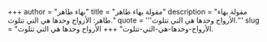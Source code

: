 +++
author = "بهاء طاهر"
title = "مقولة بهاء طاهر"
description = "مقولة بهاء طاهر: الأرواح وحدها هي التي تتلوث."
quote = '''الأرواح وحدها هي التي تتلوث.''' 
slug = "الأرواح-وحدها-هي-التي-تتلوث"
+++
الأرواح وحدها هي التي تتلوث.
